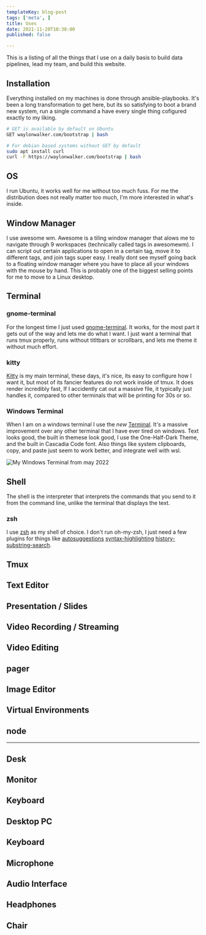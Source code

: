 ```yaml
---
templateKey: blog-post
tags: ['meta', ]
title: Uses
date: 2021-11-20T10:38:00
published: false

---
```


This is a listing of all the things that I use on a daily basis to build data
pipelines, lead my team, and build this website.


## Installation

Everything installed on my machines is done through ansible-playbooks.  It's
been a long transformation to get here, but its so satisfying to boot a brand
new system, run a single command a have every single thing cofigured exactly to
my liking.


``` bash
# GET is available by default on Ubuntu
GET waylonwalker.com/bootstrap | bash

# For debian based systems without GET by default
sudo apt install curl
curl -F https://waylonwalker.com/bootstrap | bash
```

## OS

I run Ubuntu, it works well for me without too much fuss.  For me the
distribution does not really matter too much, I'm more interested in what's
inside.

## Window Manager

I use awesome wm.  Awesome is a tiling window manager that alows me to navigate
through 9 workspaces (technically called tags in awesomewm). I can script out
certain applications to open in a certain tag, move it to different tags, and
join tags super easy.  I really dont see myself going back to a floating window
manager where you have to place all your windows with the mouse by hand.  This
is probably one of the biggest selling points for me to move to a Linux
desktop.

## Terminal

### gnome-terminal

For the longest time I just used
[gnome-terminal](https://help.gnome.org/users/gnome-terminal/stable/).  It
works, for the most part it gets out of the way and lets me do what I want.  I
just want a terminal that runs tmux properly, runs without titltbars or
scrollbars, and lets me theme it without much effort.

### kitty

[Kitty](https://sw.kovidgoyal.net/kitty/) is my main terminal, these days, it's
nice, its easy to configure how I want it, but most of its fancier features do
not work inside of tmux.  It does render incredibly fast, If I accidently cat
out a massive file, it typically just handles it, compared to other terminals
that will be printing for 30s or so.

### Windows Terminal

When I am on a windows terminal I use the _new_
[Terminal](https://github.com/microsoft/terminal).  It's a massive improvement
over any other terminal that I have ever tired on windows.  Text looks good,
the built in themese look good, I use the One-Half-Dark Theme, and the built in
Cascadia Code font.  Also things like system clipboards, copy, and paste just
seem to work better, and integrate well with wsl.

![My Windows Terminal from may 2022](https://images.waylonwalker.com/Windows-Terminal-0522.webp)

## Shell

The shell is the interpreter that interprets the commands that you send to it
from the command line, unlike the terminal that displays the text.

### zsh

I use [zsh](https://www.zsh.org/) as my shell of choice.  I don't run
oh-my-zsh, I just need a few plugins for things like
[autosuggestions](https://github.com/zsh-users/zsh-autosuggestions)
[syntax-highlighting](https://github.com/zsh-users/zsh-syntax-highlighting)
[history-substring-search](https://github.com/zsh-users/zsh-history-substring-search).


## Tmux

## Text Editor

## Presentation / Slides

## Video Recording / Streaming

## Video Editing

## pager

## Image Editor

## Virtual Environments

## node


---

## Desk

## Monitor

## Keyboard

## Desktop PC

## Keyboard

## Microphone

## Audio Interface

## Headphones

## Chair
